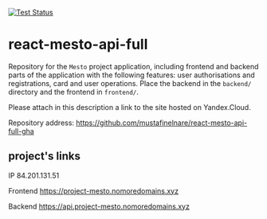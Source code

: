 [![Test Status](../../actions/workflows/tests.yml/badge.svg)](../../actions/workflows/tests.yml)

# react-mesto-api-full
Repository for the `Mesto` project application, including frontend and backend parts of the application with the following features: user authorisations and registrations, card and user operations. Place the backend in the `backend/` directory and the frontend in `frontend/`. 
  
Please attach in this description a link to the site hosted on Yandex.Cloud.

Repository address: https://github.com/mustafinelnare/react-mesto-api-full-gha

## project's links

IP 84.201.131.51

Frontend https://project-mesto.nomoredomains.xyz

Backend https://api.project-mesto.nomoredomains.xyz
